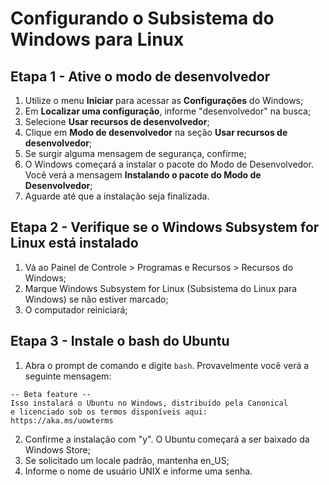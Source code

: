 # Configurando o Subsistema do Windows para Linux

## Etapa 1 - Ative o modo de desenvolvedor
1. Utilize o menu **Iniciar** para acessar as **Configurações** do Windows;
2. Em **Localizar uma configuração**, informe "desenvolvedor" na busca;
3. Selecione **Usar recursos de desenvolvedor**;
4. Clique em **Modo de desenvolvedor** na seção **Usar recursos de desenvolvedor**;
5. Se surgir alguma mensagem de segurança, confirme;
6. O Windows começará a instalar o pacote do Modo de Desenvolvedor. Você verá a mensagem **Instalando o pacote do Modo de Desenvolvedor**;
7. Aguarde até que a instalação seja finalizada.

## Etapa 2 - Verifique se o Windows Subsystem for Linux está instalado
1. Vá ao Painel de Controle > Programas e Recursos > Recursos do Windows;
2. Marque Windows Subsystem for Linux (Subsistema do Linux para Windows) se não estiver marcado;
3. O computador reiniciará;

## Etapa 3 - Instale o bash do Ubuntu
1. Abra o prompt de comando e digite `bash`.
   Provavelmente você verá a seguinte mensagem:

```shell
-- Beta feature --
Isso instalará o Ubuntu no Windows, distribuído pela Canonical
e licenciado sob os termos disponíveis aqui:
https://aka.ms/uowterms
```

2. Confirme a instalação com "y". O Ubuntu começará a ser baixado da Windows Store;
3. Se solicitado um locale padrão, mantenha en_US;
4. Informe o nome de usuário UNIX e informe uma senha.
